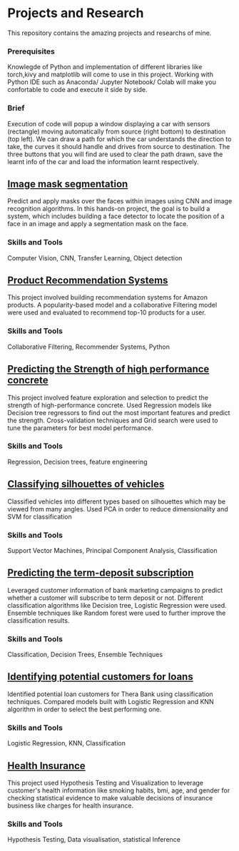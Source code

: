 # Projects and Research
This repository contains the amazing  projects and researchs of mine.

 ### Prerequisites
 Knowlegde of Python and implementation of different libraries like torch,kivy and matplotlib will come to use in this project. Working with Python IDE such as Anaconda/ Jupyter Notebook/ Colab will make you confortable to code and execute it side by side.  
 
 ### Brief
 Execution of code will popup a window displaying a car with sensors (rectangle) moving automatically from source (right bottom) to destination (top left). We can draw a path for which the car understands the direction to take, the curves it should handle and drives from source to destination. The three buttons that you will find are used to clear the path drawn, save the learnt info of the car and load the information learnt respectively.


## [Image mask segmentation](https://github.com/ANANTHMANOJ/Ai_Projs/blob/master/Image_mask_segmentation_Project_CV.ipynb)


Predict and apply masks over the faces within images using CNN and image recognition algorithms. In this hands-on project, the goal is to build a system, which includes building a face detector to locate the position of a face in an image and apply a segmentation mask on the face.

### Skills and Tools
Computer Vision, CNN, Transfer Learning, Object detection


 ## [Product Recommendation Systems](https://github.com/ANANTHMANOJ/Ai_Projs/blob/master/Product%20Recommendation%20Systems.ipynb)


This project involved building recommendation systems for Amazon products. A popularity-based model and a collaborative Filtering model were used and evaluated to recommend top-10 products for a user.

### Skills and Tools
Collaborative Filtering, Recommender Systems, Python

## [Predicting the Strength of high performance concrete](https://github.com/ANANTHMANOJ/Ai_Projs/blob/master/Predicting%20the%20Strength%20of%20High%20Performance%20Concrete.ipynb)
This project involved feature exploration and selection to predict the strength of high-performance concrete. Used Regression models like Decision tree regressors to find out the most important features and predict the strength. Cross-validation techniques and Grid search were used to tune the parameters for best model performance.

### Skills and Tools
Regression, Decision trees, feature engineering

## [Classifying silhouettes of vehicles](https://github.com/ANANTHMANOJ/Ai_Projs/blob/master/Classification%20silhouettes%20of%20vehicles.ipynb)
Classified vehicles into different types based on silhouettes which may be viewed from many angles. Used PCA in order to reduce dimensionality and SVM for classification

### Skills and Tools
Support Vector Machines, Principal Component Analysis, Classification

## [Predicting the term-deposit subscription](https://github.com/ANANTHMANOJ/Ai_Projs/blob/master/Predict%20the%20Term-Deposit%20Subscription.ipynb)
Leveraged customer information of bank marketing campaigns to predict whether a customer will subscribe to term deposit or not. Different classification algorithms like Decision tree, Logistic Regression were used. Ensemble techniques like Random forest were used to further improve the classification results.

### Skills and Tools
Classification, Decision Trees, Ensemble Techniques

## [Identifying potential customers for loans](https://github.com/ANANTHMANOJ/Ai_Projs/blob/master/Customers%20for%20Loans.ipynb)
Identified potential loan customers for Thera Bank using classification techniques. Compared models built with Logistic Regression and KNN algorithm in order to select the best performing one.

### Skills and Tools
Logistic Regression, KNN, Classification

## [Health Insurance](https://github.com/ANANTHMANOJ/Ai_Projs/blob/master/Health%20Insurance.ipynb)
This project used Hypothesis Testing and Visualization to leverage customer's health information like smoking habits, bmi, age, and gender for checking statistical evidence to make valuable decisions of insurance business like charges for health insurance.

### Skills and Tools
Hypothesis Testing, Data visualisation, statistical Inference
